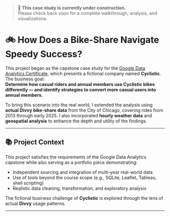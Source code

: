 > 🚧 **This case study is currently under construction.**  
> Please check back soon for a complete walkthrough, analysis, and visualizations.



# 🚲 How Does a Bike-Share Navigate Speedy Success?

This project began as the capstone case study for the [Google Data Analytics Certificate](https://www.coursera.org/professional-certificates/google-data-analytics), which presents a fictional company named **Cyclistic**. The business goal:  
**Determine how casual riders and annual members use Cyclistic bikes differently — and identify strategies to convert more casual users into annual members.**

To bring this scenario into the real world, I extended the analysis using **actual Divvy bike-share data** from the City of Chicago, covering rides from 2013 through early 2025. I also incorporated **hourly weather data** and **geospatial analysis** to enhance the depth and utility of the findings.

---

## 📚 Project Context

This project satisfies the requirements of the Google Data Analytics capstone while also serving as a portfolio piece demonstrating:

- Independent sourcing and integration of multi-year real-world data
- Use of tools beyond the course scope (e.g., SQLite, Leaflet, Tableau, shell scripting)
- Realistic data cleaning, transformation, and exploratory analysis

The fictional business challenge of **Cyclistic** is explored through the lens of actual **Divvy** usage patterns.

---


